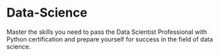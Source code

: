 # Data-Science
Master the skills you need to pass the Data Scientist Professional with Python certification and prepare yourself for success in the field of data science.
